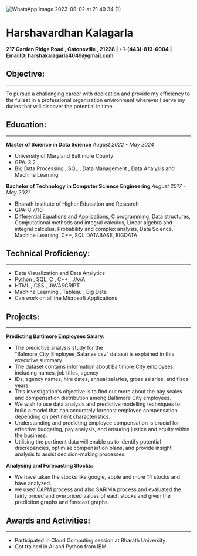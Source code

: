 ![WhatsApp Image 2023-09-02 at 21 49 34 (1)](https://github.com/DATA-606-2023-FALL-THURSDAY/kalagarla_harsha/assets/143569259/9c712e15-785f-48fb-a646-cc6e6f8a129e)
# Harshavardhan Kalagarla

**217 Garden Ridge Road , Catonsville , 21228 | +1-(443)-813-6004 | EmailID: harshakalagarla4049@gmail.com**

## Objective:
---
To pursue a challenging career with dedication and provide my efficiency to the fullest in a professional
organization environment wherever I serve my duties that will discover the potential in time.

## Education:
---
**Master of Science in Data Science**
*August 2022 - May 2024*
- University of Maryland Baltimore County
- GPA: 3.2
- Big Data Processing , SQL , Data Management , Data Analysis and Machine Learning

**Bachelor of Technology in Computer Science Engineering**
*August 2017 - May 2021*
- Bharath Institute of Higher Education and Research
- GPA: 8.7/10
- Differential Equations and Applications, C programming, Data structures, Computational methods and integral calculus, Linear algebra and integral calculus, Probability and complex analysis, Data Science, Machine Learning, C++, SQL DATABASE, BIGDATA

## Technical Proficiency:
---
-  Data Visualization and Data Analytics
-  Python , SQL, C , C++ , JAVA
-  HTML , CSS , JAVASCRIPT
-  Machine Learning , Tableau , Big Data
-  Can work on all the Microsoft Applications

  ## Projects:
  ---
**Predicting Baltimore Employees Salary:**
-  The predictive analysis study for the "Balmore_City_Employee_Salaries.csv" dataset is explained in this executive summary.
-  The dataset contains information about Baltimore City employees, including names, job titles, agency
-  IDs, agency names, hire dates, annual salaries, gross salaries, and fiscal years.
-  This investigation's objective is to find out more about the pay scales and compensation distribution among Baltimore City employees.
-  We wish to use data analysis and predictive modelling techniques to build a model that can accurately forecast employee compensation depending on pertinent characteristics.
-  Understanding and predicting employee compensation is crucial for effective budgeting, pay analysis, and ensuring justice and equity within the business.
-  Utilising the pertinent data will enable us to identify potential discrepancies, optimise compensation plans, and provide insight analysis to assist decision-making processes.

  **Analysing and Forecasting Stocks:**
-  We have taken the stocks like google, apple and more 14 stocks and have analyzed.
-  we used CAPM process and also SARIMA process and evaluated the fairly priced and overpriced values of each stocks and given the prediction graphs and forecast graphs.

  ## Awards and Activities:
  ---
-  Participated in Cloud Computing session at Bharath University
-  Got trained in AI and Python from IBM               
